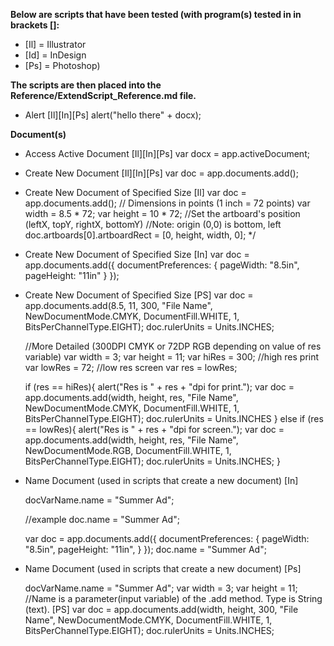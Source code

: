 <b>Below are scripts that have been tested (with program(s) tested in in brackets []:</b>

* [Il] = Illustrator
* [Id] = InDesign
* [Ps] = Photoshop)

<b>The scripts are then placed into the Reference/ExtendScript_Reference.md file.</b>

* Alert [Il][In][Ps] alert("hello there" + docx);

<b>Document(s)</b>

* Access Active Document [Il][In][Ps] var docx = app.activeDocument;

* Create New Document [Il][In][Ps] var doc = app.documents.add();

* Create New Document of Specified Size [Il]
    var doc = app.documents.add(); // Dimensions in points (1 inch = 72 points)
    var width = 8.5 * 72;
    var height = 10 * 72;
    //Set the artboard's position (leftX, topY, rightX, bottomY)
    //Note: origin (0,0) is bottom, left
    doc.artboards[0].artboardRect = [0, height, width, 0];
    */

* Create New Document of Specified Size [In]
    var doc = app.documents.add({
        documentPreferences: {
            pageWidth: "8.5in",
            pageHeight: "11in"
        }
    });

* Create New Document of Specified Size [PS]
    var doc = app.documents.add(8.5, 11, 300, "File Name", NewDocumentMode.CMYK, DocumentFill.WHITE, 1, BitsPerChannelType.EIGHT);
    doc.rulerUnits = Units.INCHES;

    //More Detailed (300DPI CMYK or 72DP RGB depending on value of res variable)
    var width = 3;
    var height = 11;
    var hiRes = 300;   //high res print
    var lowRes = 72;    //low res screen
    var res = lowRes;

    if (res == hiRes){
        alert("Res is " + res + "dpi for print.");
        var doc = app.documents.add(width, height, res, "File Name", NewDocumentMode.CMYK, DocumentFill.WHITE, 1, BitsPerChannelType.EIGHT);
        doc.rulerUnits = Units.INCHES
    }
    else if (res == lowRes){
        alert("Res is " + res + "dpi for screen.");
        var doc = app.documents.add(width, height, res, "File Name", NewDocumentMode.RGB, DocumentFill.WHITE, 1, BitsPerChannelType.EIGHT);
        doc.rulerUnits = Units.INCHES;
    }

* Name Document (used in scripts that create a new document) [In]
          
    docVarName.name = "Summer Ad"; 
        
    //example
    doc.name = "Summer Ad";

    var doc = app.documents.add({
        documentPreferences: {
            pageWidth: "8.5in",
            pageHeight: "11in",
        }
    });
    doc.name = "Summer Ad";

* Name Document (used in scripts that create a new document) [Ps]

    docVarName.name = "Summer Ad";        var width = 3; var height = 11;
    //Name is a parameter(input variable) of the .add method. Type is String (text). [PS]
    var doc = app.documents.add(width, height, 300, "File Name", NewDocumentMode.CMYK, DocumentFill.WHITE, 1, BitsPerChannelType.EIGHT);
    doc.rulerUnits = Units.INCHES;




